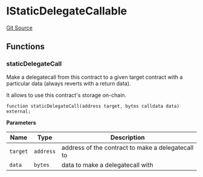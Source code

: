 # IStaticDelegateCallable
[Git Source](https://github.com/symbioticfi/core/blob/45a7dbdd18fc5ac73ecf7310fc6816999bb8eef3/src/interfaces/common/IStaticDelegateCallable.sol)


## Functions
### staticDelegateCall

Make a delegatecall from this contract to a given target contract with a particular data (always reverts with a return data).

It allows to use this contract's storage on-chain.


```solidity
function staticDelegateCall(address target, bytes calldata data) external;
```
**Parameters**

|Name|Type|Description|
|----|----|-----------|
|`target`|`address`|address of the contract to make a delegatecall to|
|`data`|`bytes`|data to make a delegatecall with|


